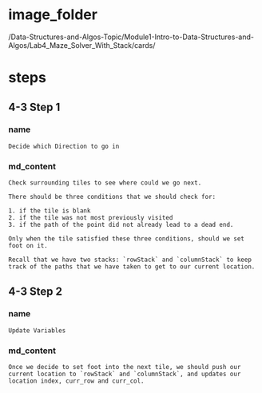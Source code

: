# image_folder
/Data-Structures-and-Algos-Topic/Module1-Intro-to-Data-Structures-and-Algos/Lab4_Maze_Solver_With_Stack/cards/

# steps

## 4-3 Step 1
 
### name
```
Decide which Direction to go in
```

### md_content
```
Check surrounding tiles to see where could we go next. 

There should be three conditions that we should check for:

1. if the tile is blank
2. if the tile was not most previously visited
3. if the path of the point did not already lead to a dead end.

Only when the tile satisfied these three conditions, should we set foot on it.

Recall that we have two stacks: `rowStack` and `columnStack` to keep track of the paths that we have taken to get to our current location.
```

## 4-3 Step 2

### name
```
Update Variables
```

### md_content
```
Once we decide to set foot into the next tile, we should push our current location to `rowStack` and `columnStack`, and updates our location index, curr_row and curr_col.
```